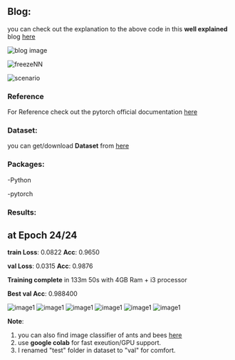 ## Blog:
you can check out the explanation to the above code in this **well explained**  blog [here](https://medium.com/@purnasaigudikandula/deep-view-on-transfer-learning-with-iamge-classification-pytorch-5cf963939575)

![blog image](images/blog.png)

![freezeNN](images/freezeNN.png)

![scenario](images/TLScenario.png)



### Reference
For Reference check out the pytorch official documentation [here](https://pytorch.org/tutorials/beginner/transfer_learning_tutorial.html)


### Dataset:
you can get/download **Dataset** from [here](https://www.kaggle.com/c/dogs-vs-cats)


### Packages:
 -Python
 
 -pytorch


### Results:

at Epoch 24/24
----------
**train Loss**: 0.0822 **Acc**: 0.9650

**val Loss**: 0.0315 **Acc**: 0.9876

**Training complete** in 133m 50s with 4GB Ram + i3 processor

**Best val Acc**: 0.988400


![image1](images/1.png) 
![image1](images/2.png) 
![image1](images/3.png) 
![image1](images/4.png) 
![image1](images/5.png) 
![image1](images/6.png)

 
**Note**: 
1. you can also find image classifier of ants and bees [here](https://pytorch.org/tutorials/beginnertransfer_learning_tutorial.html)
2. use **google colab** for fast exeution/GPU support.
3. I renamed "test" folder in dataset to "val" for comfort.
